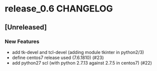 # release_0.6 CHANGELOG


## [Unreleased]

### New Features
- add tk-devel and tcl-devel (adding module tkinter in python2/3)
- define centos7 release used (7.6.1810) (#23)
- add python27 scl (with python 2.7.13 against 2.7.5 in centos7) (#22)






